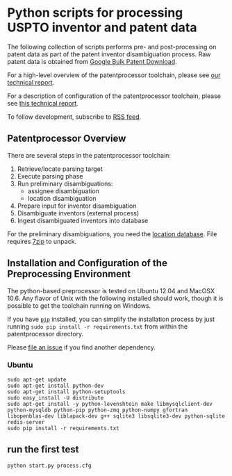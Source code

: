 # Python scripts for processing USPTO inventor and patent data

The following collection of scripts performs pre- and post-processing on patent
data as part of the patent inventor disambiguation process. Raw patent data is
obtained from [Google Bulk Patent
Download](http://www.google.com/googlebooks/uspto-patents-grants-text.html).

For a high-level overview of the patentprocessor toolchain, please see [our
technical
report](https://github.com/funginstitute/publications/raw/master/patentprocessor/patentprocessor.pdf).

For a description of configuration of the patentprocessor toolchain, please see
[this technical
report](https://github.com/funginstitute/publications/raw/master/weeklyupdate/weeklyupdate.pdf).

To follow development, subscribe to
[RSS feed](https://github.com/funginstitute/patentprocessor/commits/master.atom).

## Patentprocessor Overview

There are several steps in the patentprocessor toolchain:

1. Retrieve/locate parsing target
2. Execute parsing phase
3. Run preliminary disambiguations:
    * assignee disambiguation
    * location disambiguation
4. Prepare input for inventor disambiguation
5. Disambiguate inventors (external process)
6. Ingest disambiguated inventors into database

For the preliminary disambiguations, you need the [location
database](https://s3.amazonaws.com/fungpatdownloads/geolocation_data.7z). File
requires [7zip](http://www.7-zip.org/) to unpack.

## Installation and Configuration of the Preprocessing Environment

The python-based preprocessor is tested on Ubuntu 12.04 and MacOSX 10.6.  Any
flavor of Unix with the following installed should work, though it is possible
to get the toolchain running on Windows.

If you have [`pip`](http://www.pip-installer.org/en/latest/index.html)
installed, you can simplify the installation process by just running `sudo pip
install -r requirements.txt` from within the patentprocessor directory.

Please [file an issue](https://github.com/funginstitute/patentprocessor/issues) if you find another dependency.

### Ubuntu

```
sudo apt-get update
sudo apt-get install python-dev
sudo apt-get install python-setuptools
sudo easy_install -U distribute
sudo apt-get install -y python-levenshtein make libmysqlclient-dev python-mysqldb python-pip python-zmq python-numpy gfortran libopenblas-dev liblapack-dev g++ sqlite3 libsqlite3-dev python-sqlite redis-server
sudo pip install -r requirements.txt
```

## run the first test

```
python start.py process.cfg
```
